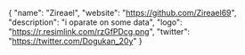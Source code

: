 {
  "name": "Zireael",
  "website": "https://github.com/Zireael69",
  "description": "i oparate on some data",
  "logo": "https://r.resimlink.com/rzGfPDcg.png",
  "twitter": "https://twitter.com/Dogukan_20y"
}

